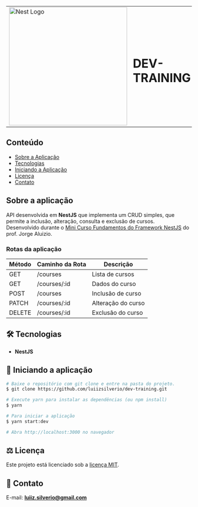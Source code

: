 <table>
  <tr>
    <td>
      <img src="https://nestjs.com/img/logo_text.svg" width="320" alt="Nest Logo" />
    </td>
    <td><h1>DEV-TRAINING</h1></td>
  </tr>
</table>

## Conteúdo
* [Sobre a Aplicação](#sobre-a-aplicação)
* [Tecnologias](#hammer_and_wrench-tecnologias)
* [Iniciando a Aplicação](#car-Iniciando-a-aplicação)
* [Licença](#balance_scale-licença)
* [Contato](#email-contato)

## Sobre a aplicação
API desenvolvida em __NestJS__ que implementa um CRUD simples, que permite a inclusão, alteração, consulta e exclusão de cursos.<br />
Desenvolvido durante o [Mini Curso Fundamentos do Framework NestJS](https://www.youtube.com/playlist?list=PLE0DHiXlN_qqRNX4KpkNKvFswCXHUwoyL) do prof. Jorge Aluizio.
<br />

### Rotas da aplicação

| Método | Caminho da Rota | Descrição |
|---|---|---|
| GET | /courses | Lista de cursos |
| GET | /courses/:id | Dados do curso |
| POST | /courses | Inclusão de curso |
| PATCH | /courses/:id | Alteração do curso |
| DELETE | /courses/:id | Exclusão do curso |


## :hammer_and_wrench: Tecnologias
* __NestJS__

## :car: Iniciando a aplicação
```bash
# Baixe o repositório com git clone e entre na pasta do projeto.
$ git clone https://github.com/luiizsilverio/dev-training.git

# Execute yarn para instalar as dependências (ou npm install)
$ yarn

# Para iniciar a aplicação
$ yarn start:dev

# Abra http://localhost:3000 no navegador
```

## :balance_scale: Licença
Este projeto está licenciado sob a [licença MIT](LICENSE).

## :email: Contato

E-mail: [**luiiz.silverio@gmail.com**](mailto:luiiz.silverio@gmail.com)
